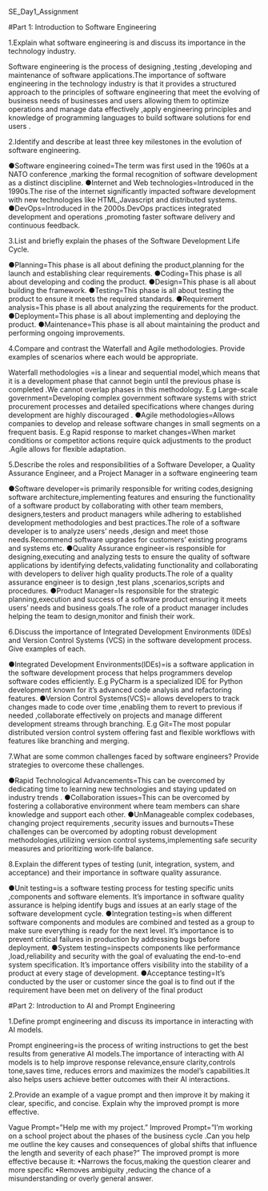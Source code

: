 SE_Day1_Assignment

#Part 1: Introduction to Software Engineering

1.Explain what software engineering is and discuss its importance in the technology industry. 

Software engineering is the process of designing ,testing ,developing and maintenance of software applications.The importance of software engineering in the technology industry is that it provides a structured approach to the principles of software engineering that meet the evolving of business needs of businesses and users allowing them to optimize operations and manage data effectively ,apply engineering principles and knowledge of programming languages to build software solutions for end users .


2.Identify and describe at least three key milestones in the evolution of software engineering. 

●Software engineering coined=The term was first used in the 1960s at a NATO conference ,marking the formal recognition of software development as a distinct discipline.
●Internet and Web technologies=Introduced in the 1990s.The rise of the internet significantly impacted software development with new technologies like HTML,Javascript and distributed systems.
●DevOps=Introduced in the 2000s.DevOps practices integrated development and operations ,promoting faster software delivery and continuous feedback.

3.List and briefly explain the phases of the Software Development Life Cycle.

●Planning=This phase is all about defining the product,planning for the launch and establishing clear requirements.
●Coding=This phase is all about developing and coding the product.
●Design=This phase is all about building the framework.
●Testing=This phase is all about testing the product to ensure it meets the required standards.
●Requirement analysis=This phase is all about analyzing the requirements for the product.
●Deployment=This phase is all about implementing and deploying the product.
●Maintenance=This phase is all about maintaining the product and performing ongoing improvements.

4.Compare and contrast the Waterfall and Agile methodologies. Provide examples of scenarios where each would be appropriate.

Waterfall methodologies =is a linear and sequential model,which means that it is a development phase that cannot begin until the previous phase is completed .We cannot overlap phases in this methodology.
E.g Large-scale government=Developing complex government software systems with strict procurement processes and detailed specifications where changes during development are highly discouraged .
●Agile methodologies=Allows companies to develop and release software changes in small segments on a frequent basis.
E.g Rapid response to market changes=When market conditions or competitor actions require quick adjustments to the product .Agile allows for flexible adaptation.

5.Describe the roles and responsibilities of a Software Developer, a Quality Assurance Engineer, and a Project Manager in a software engineering team

●Software developer=is primarily responsible for writing codes,designing software architecture,implementing features and ensuring the functionality of a software product by collaborating with other team members, designers,testers and product managers while adhering to established development methodologies and best practices.The role of a software developer is to analyze users’ needs ,design and meet those needs.Recommend software upgrades for customers’ existing programs and systems etc.
●Quality Assurance engineer=is responsible for designing,executing and analyzing tests to ensure the quality of software applications by identifying defects,validating functionality and collaborating with developers to deliver high quality products.The role of a quality assurance engineer is to design ,test plans ,scenarios,scripts and procedures.
●Product Manager=Is responsible for the strategic planning,execution and success of a software product ensuring it meets users’ needs and business goals.The role of a product manager includes helping the team to design,monitor and finish their work. 


6.Discuss the importance of Integrated Development Environments (IDEs) and Version Control Systems (VCS) in the software development process. Give examples of each.

●Integrated Development Environments(IDEs)=is a software application in the software development process that helps programmers develop software codes efficiently.
E.g PyCharm is a specialized IDE for Python development known for it’s advanced code analysis and refactoring features.
●Version Control Systems(VCS)= allows developers to track changes made to code over time ,enabling them to revert to previous if needed ,collaborate effectively on projects and manage different development streams through branching.
E.g Git=The most popular distributed version control system offering fast and flexible workflows with features like branching and merging.

7.What are some common challenges faced by software engineers? Provide strategies to overcome these challenges.

●Rapid Technological Advancements=This can be overcomed by dedicating time to learning new technologies and staying updated on industry trends .
●Collaboration issues=This can be overcomed by fostering a collaborative environment where team members can share knowledge and support each other.
●UnManageable complex codebases, changing project requirements ,security issues and burnouts=These challenges can be overcomed by adopting robust development methodologies,utilizing version control systems,implementing safe security measures and prioritizing work-life balance.

8.Explain the different types of testing (unit, integration, system, and acceptance) and their importance in software quality assurance.

●Unit testing=is a software testing process for testing specific units ,components and software elements. It’s importance in software quality assurance is helping identify bugs and issues at an early stage of the software development cycle.
●Integration testing=is when different software components and modules are combined and tested as a group to make sure everything is ready for the next level. It’s importance is to prevent critical failures in production by addressing bugs before deployment.
●System testing=inspects components like performance ,load,reliability and security with the goal of evaluating the end-to-end system specification. It’s importance offers visibility into the stability of a product at every stage of development.
●Acceptance testing=It’s conducted by the user or customer since the goal is to find out if the requirement have been met on delivery of the final product




#Part 2: Introduction to AI and Prompt Engineering

1.Define prompt engineering and discuss its importance in interacting with AI models.

Prompt engineering=is the process of writing instructions to get the best results from generative AI models.The importance of interacting with AI models is to help improve response relevance,ensure clarity,controls tone,saves time, reduces errors and maximizes the model’s capabilities.It also helps users achieve better outcomes with their AI interactions.

2.Provide an example of a vague prompt and then improve it by making it clear, specific, and concise. Explain why the improved prompt is more effective.

Vague Prompt=”Help me with my project.”
Improved Prompt=”I’m working on a school project about the phases of the business cycle .Can you help me outline the key causes and consequences of global shifts that influence the length and severity of each phase?”
The improved prompt is more effective because it:
•Narrows the focus,making the question clearer and more specific
•Removes ambiguity ,reducing the chance of a misunderstanding or overly general answer.

